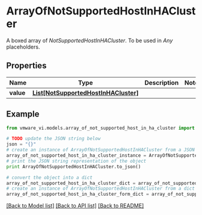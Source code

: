 # ArrayOfNotSupportedHostInHACluster

A boxed array of *NotSupportedHostInHACluster*. To be used in *Any* placeholders. 

## Properties
Name | Type | Description | Notes
------------ | ------------- | ------------- | -------------
**value** | [**List[NotSupportedHostInHACluster]**](NotSupportedHostInHACluster.md) |  | 

## Example

```python
from vmware_vi.models.array_of_not_supported_host_in_ha_cluster import ArrayOfNotSupportedHostInHACluster

# TODO update the JSON string below
json = "{}"
# create an instance of ArrayOfNotSupportedHostInHACluster from a JSON string
array_of_not_supported_host_in_ha_cluster_instance = ArrayOfNotSupportedHostInHACluster.from_json(json)
# print the JSON string representation of the object
print ArrayOfNotSupportedHostInHACluster.to_json()

# convert the object into a dict
array_of_not_supported_host_in_ha_cluster_dict = array_of_not_supported_host_in_ha_cluster_instance.to_dict()
# create an instance of ArrayOfNotSupportedHostInHACluster from a dict
array_of_not_supported_host_in_ha_cluster_form_dict = array_of_not_supported_host_in_ha_cluster.from_dict(array_of_not_supported_host_in_ha_cluster_dict)
```
[[Back to Model list]](../README.md#documentation-for-models) [[Back to API list]](../README.md#documentation-for-api-endpoints) [[Back to README]](../README.md)


